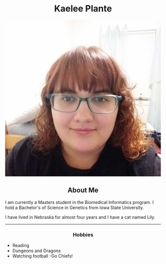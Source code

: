 <!DOCTYPE html>
<html lang="en-US">
<body>
<h1 style="text-align:center;">Kaelee Plante</h1>
<img src="23275367_1893812803963016_1975875945422869971_o.jpg" alt="Kaelee Smiling">

<h2 style="text-align:center;">About Me</h2>
<p>I am currently a Masters student in the Biomedical Informatics program. I hold a Bachelor's of Science in Genetics from Iowa State University.</p>
<p>I have lived in Nebraska for almost four years and I have a cat named Lily.</p>

<hr>

<h3 style="text-align:center;">Hobbies</h3>
<ul>
	<li>Reading</li>
	<li>Dungeons and Dragons</li>
	<li> Watching football -Go Chiefs!</li>
</ul>














</body>
</html>
